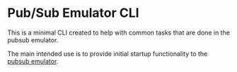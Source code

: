 # Pub/Sub Emulator CLI

This is a minimal CLI created to help with common tasks
that are done in the pubsub emulator.

The main intended use is to provide initial startup
functionality to the [pubsub emulator](https://github.com/neoscript/pubsub-emulator-lite).
